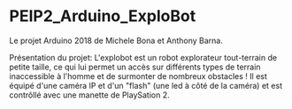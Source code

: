 # PEIP2_Arduino_ExploBot
Le projet Arduino 2018 de Michele Bona et Anthony Barna.

Présentation du projet:
L'explobot est un robot explorateur tout-terrain de petite taille, ce qui lui permet un accès sur différents types de terrain inaccessible à l'homme et de surmonter de nombreux obstacles !
Il est équipé d'une caméra IP et d'un "flash" (une led à côté de la caméra) et est contrôllé avec une manette de PlaySation 2.
